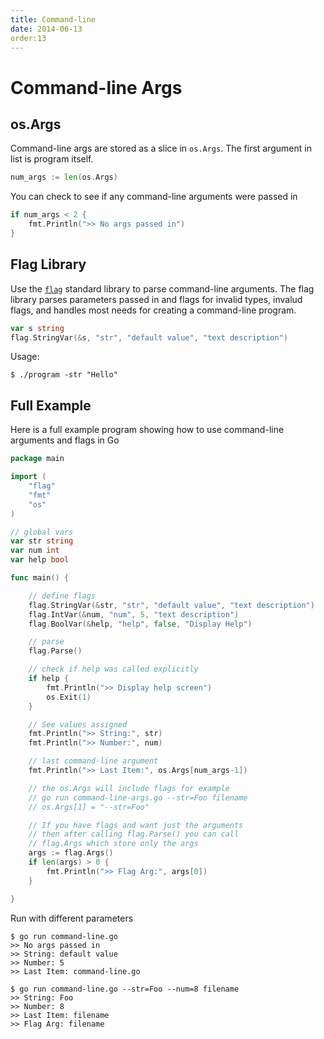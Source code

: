 ```yaml
---
title: Command-line
date: 2014-06-13
order:13
---
```


# Command-line Args

## os.Args

Command-line args are stored as a slice in `os.Args`. The first argument in list is program itself.

```go
num_args := len(os.Args)
```

You can check to see if any command-line arguments were passed in

```go
if num_args < 2 {
	fmt.Println(">> No args passed in")
}
```

## Flag Library

Use the [`flag`](https://golang.org/pkg/flag/) standard library to parse command-line arguments. The flag library parses parameters passed in and flags for invalid types, invalud flags, and handles most needs for creating a command-line program.

```go
var s string
flag.StringVar(&s, "str", "default value", "text description")
```

Usage:

```
$ ./program -str "Hello"
```

## Full Example

Here is a full example program showing how to use command-line arguments and flags in Go

```go
package main

import (
	"flag"
	"fmt"
	"os"
)

// global vars
var str string
var num int
var help bool

func main() {

	// define flags
	flag.StringVar(&str, "str", "default value", "text description")
	flag.IntVar(&num, "num", 5, "text description")
	flag.BoolVar(&help, "help", false, "Display Help")

	// parse
	flag.Parse()

	// check if help was called explicitly
	if help {
		fmt.Println(">> Display help screen")
		os.Exit(1)
	}

	// See values assigned
	fmt.Println(">> String:", str)
	fmt.Println(">> Number:", num)

	// last command-line argument
	fmt.Println(">> Last Item:", os.Args[num_args-1])

	// the os.Args will include flags for example
	// go run command-line-args.go --str=Foo filename
	// os.Args[1] = "--str=Foo"

	// If you have flags and want just the arguments
	// then after calling flag.Parse() you can call
	// flag.Args which store only the args
	args := flag.Args()
	if len(args) > 0 {
		fmt.Println(">> Flag Arg:", args[0])
	}

}
```

Run with different parameters

```shell
$ go run command-line.go
>> No args passed in
>> String: default value
>> Number: 5
>> Last Item: command-line.go

$ go run command-line.go --str=Foo --num=8 filename
>> String: Foo
>> Number: 8
>> Last Item: filename
>> Flag Arg: filename
```
